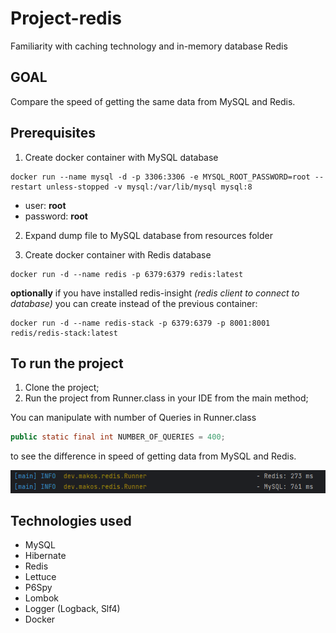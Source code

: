# Project-redis 

Familiarity with caching technology and in-memory database Redis

## GOAL
Compare the speed of getting the same data from MySQL and Redis.

##  Prerequisites
1. Create docker container with MySQL database
```
docker run --name mysql -d -p 3306:3306 -e MYSQL_ROOT_PASSWORD=root --restart unless-stopped -v mysql:/var/lib/mysql mysql:8 
```
* user: **root** 
* password: **root**
2. Expand dump file to MySQL database from resources folder

3. Create docker container with Redis database
```
docker run -d --name redis -p 6379:6379 redis:latest 
```
**optionally** if you have installed redis-insight _(redis client to connect to database)_ you can create instead of the previous container:
```
docker run -d --name redis-stack -p 6379:6379 -p 8001:8001 redis/redis-stack:latest 
```
## To run the project
1. Clone the project;
2. Run the project from Runner.class in your IDE from the main method;

You can manipulate with number of Queries in Runner.class 
```java
public static final int NUMBER_OF_QUERIES = 400;
```
to see the difference in speed of getting data from MySQL and Redis.

![img.png](src/main/resources/img.png)

## Technologies used
- MySQL
- Hibernate
- Redis
- Lettuce
- P6Spy
- Lombok
- Logger (Logback, Slf4)
- Docker
